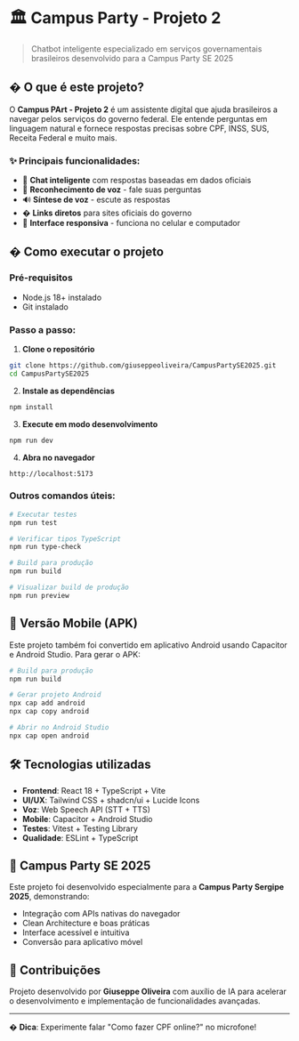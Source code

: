 # 🏛️ Campus Party - Projeto 2

> Chatbot inteligente especializado em serviços governamentais brasileiros desenvolvido para a Campus Party SE 2025

## � O que é este projeto?

O **Campus PArt - Projeto 2** é um assistente digital que ajuda brasileiros a navegar pelos serviços do governo federal. Ele entende perguntas em linguagem natural e fornece respostas precisas sobre CPF, INSS, SUS, Receita Federal e muito mais.

### ✨ Principais funcionalidades:
- 🤖 **Chat inteligente** com respostas baseadas em dados oficiais
- 🎤 **Reconhecimento de voz** - fale suas perguntas
- 🔊 **Síntese de voz** - escute as respostas
- � **Links diretos** para sites oficiais do governo
- 📱 **Interface responsiva** - funciona no celular e computador

## � Como executar o projeto

### Pré-requisitos
- Node.js 18+ instalado
- Git instalado

### Passo a passo:

1. **Clone o repositório**
```bash
git clone https://github.com/giuseppeoliveira/CampusPartySE2025.git
cd CampusPartySE2025
```

2. **Instale as dependências**
```bash
npm install
```

3. **Execute em modo desenvolvimento**
```bash
npm run dev
```

4. **Abra no navegador**
```
http://localhost:5173
```

### Outros comandos úteis:

```bash
# Executar testes
npm run test

# Verificar tipos TypeScript
npm run type-check

# Build para produção
npm run build

# Visualizar build de produção
npm run preview
```

## 📱 Versão Mobile (APK)

Este projeto também foi convertido em aplicativo Android usando Capacitor e Android Studio. Para gerar o APK:

```bash
# Build para produção
npm run build

# Gerar projeto Android
npx cap add android
npx cap copy android

# Abrir no Android Studio
npx cap open android
```

## 🛠️ Tecnologias utilizadas

- **Frontend**: React 18 + TypeScript + Vite
- **UI/UX**: Tailwind CSS + shadcn/ui + Lucide Icons
- **Voz**: Web Speech API (STT + TTS)
- **Mobile**: Capacitor + Android Studio
- **Testes**: Vitest + Testing Library
- **Qualidade**: ESLint + TypeScript

## 🎯 Campus Party SE 2025

Este projeto foi desenvolvido especialmente para a **Campus Party Sergipe 2025**, demonstrando:
- Integração com APIs nativas do navegador
- Clean Architecture e boas práticas
- Interface acessível e intuitiva
- Conversão para aplicativo móvel

## 🤝 Contribuições

Projeto desenvolvido por **Giuseppe Oliveira** com auxílio de IA para acelerar o desenvolvimento e implementação de funcionalidades avançadas.

---

� **Dica**: Experimente falar "Como fazer CPF online?" no microfone!

